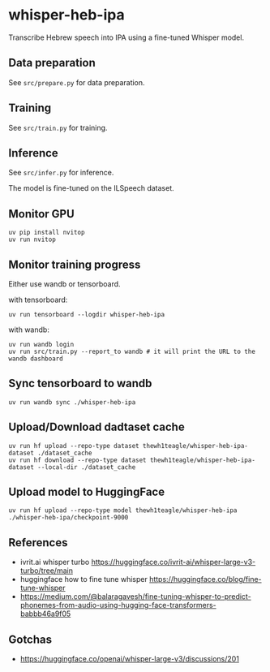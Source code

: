 # whisper-heb-ipa

Transcribe Hebrew speech into IPA using a fine-tuned Whisper model.

## Data preparation

See `src/prepare.py` for data preparation.

## Training

See `src/train.py` for training.

## Inference

See `src/infer.py` for inference.


The model is fine-tuned on the ILSpeech dataset.

## Monitor GPU

```console
uv pip install nvitop
uv run nvitop
```

## Monitor training progress

Either use wandb or tensorboard.

with tensorboard:

```console
uv run tensorboard --logdir whisper-heb-ipa
```

with wandb:

```console
uv run wandb login
uv run src/train.py --report_to wandb # it will print the URL to the wandb dashboard
```

## Sync tensorboard to wandb

```console
uv run wandb sync ./whisper-heb-ipa
```

## Upload/Download dadtaset cache

```console
uv run hf upload --repo-type dataset thewh1teagle/whisper-heb-ipa-dataset ./dataset_cache
uv run hf download --repo-type dataset thewh1teagle/whisper-heb-ipa-dataset --local-dir ./dataset_cache
```

## Upload model to HuggingFace

```console
uv run hf upload --repo-type model thewh1teagle/whisper-heb-ipa ./whisper-heb-ipa/checkpoint-9000
```

## References

- ivrit.ai whisper turbo https://huggingface.co/ivrit-ai/whisper-large-v3-turbo/tree/main
- huggingface how to fine tune whisper https://huggingface.co/blog/fine-tune-whisper
- https://medium.com/@balaragavesh/fine-tuning-whisper-to-predict-phonemes-from-audio-using-hugging-face-transformers-babbb46a9f05

## Gotchas

- https://huggingface.co/openai/whisper-large-v3/discussions/201